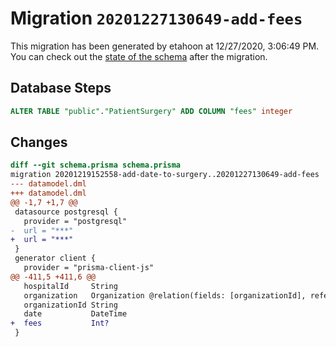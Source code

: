# Migration `20201227130649-add-fees`

This migration has been generated by etahoon at 12/27/2020, 3:06:49 PM.
You can check out the [state of the schema](./schema.prisma) after the migration.

## Database Steps

```sql
ALTER TABLE "public"."PatientSurgery" ADD COLUMN "fees" integer   
```

## Changes

```diff
diff --git schema.prisma schema.prisma
migration 20201219152558-add-date-to-surgery..20201227130649-add-fees
--- datamodel.dml
+++ datamodel.dml
@@ -1,7 +1,7 @@
 datasource postgresql {
   provider = "postgresql"
-  url = "***"
+  url = "***"
 }
 generator client {
   provider = "prisma-client-js"
@@ -411,5 +411,6 @@
   hospitalId     String
   organization   Organization @relation(fields: [organizationId], references: [id])
   organizationId String
   date           DateTime
+  fees           Int?
 }
```


